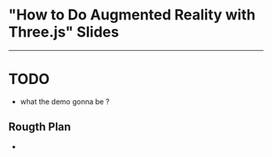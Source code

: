 # "How to Do Augmented Reality with Three.js" Slides





---

# TODO
- what the demo gonna be ?

## Rougth Plan
-
